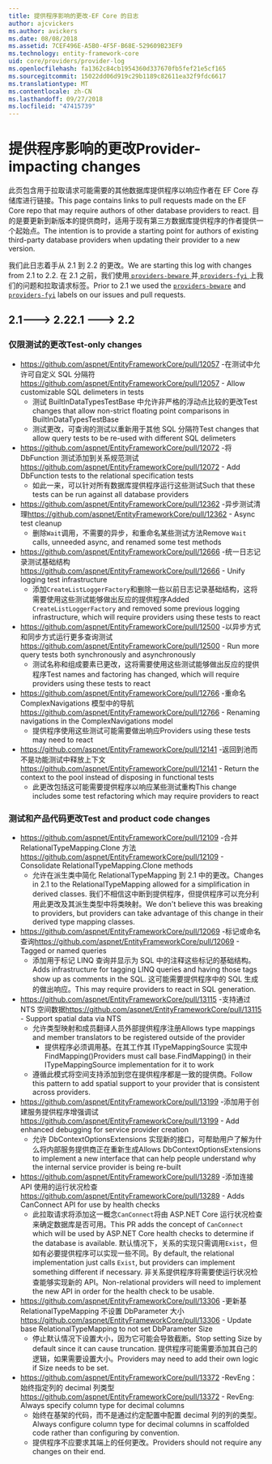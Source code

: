 ```yaml
---
title: 提供程序影响的更改-EF Core 的日志
author: ajcvickers
ms.author: avickers
ms.date: 08/08/2018
ms.assetid: 7CEF496E-A5B0-4F5F-B68E-529609B23EF9
ms.technology: entity-framework-core
uid: core/providers/provider-log
ms.openlocfilehash: fa1362c84cb1954360d337670fb5fef21e5cf165
ms.sourcegitcommit: 15022dd06d919c29b1189c82611ea32f9fdc6617
ms.translationtype: MT
ms.contentlocale: zh-CN
ms.lasthandoff: 09/27/2018
ms.locfileid: "47415739"
---
```

# <a name="provider-impacting-changes"></a><span data-ttu-id="f2842-102">提供程序影响的更改</span><span class="sxs-lookup"><span data-stu-id="f2842-102">Provider-impacting changes</span></span>

<span data-ttu-id="f2842-103">此页包含用于拉取请求可能需要的其他数据库提供程序以响应作者在 EF Core 存储库进行链接。</span><span class="sxs-lookup"><span data-stu-id="f2842-103">This page contains links to pull requests made on the EF Core repo that may require authors of other database providers to react.</span></span> <span data-ttu-id="f2842-104">目的是要更新到新版本的提供商时，适用于现有第三方数据库提供程序的作者提供一个起始点。</span><span class="sxs-lookup"><span data-stu-id="f2842-104">The intention is to provide a starting point for authors of existing third-party database providers when updating their provider to a new version.</span></span>

<span data-ttu-id="f2842-105">我们此日志着手从 2.1 到 2.2 的更改。</span><span class="sxs-lookup"><span data-stu-id="f2842-105">We are starting this log with changes from 2.1 to 2.2.</span></span> <span data-ttu-id="f2842-106">在 2.1 之前，我们使用[ `providers-beware` ](https://github.com/aspnet/EntityFrameworkCore/labels/providers-beware)并[ `providers-fyi` ](https://github.com/aspnet/EntityFrameworkCore/labels/providers-fyi)上我们的问题和拉取请求标签。</span><span class="sxs-lookup"><span data-stu-id="f2842-106">Prior to 2.1 we used the [`providers-beware`](https://github.com/aspnet/EntityFrameworkCore/labels/providers-beware) and [`providers-fyi`](https://github.com/aspnet/EntityFrameworkCore/labels/providers-fyi) labels on our issues and pull requests.</span></span>

## <a name="21-----22"></a><span data-ttu-id="f2842-107">2.1---> 2.2</span><span class="sxs-lookup"><span data-stu-id="f2842-107">2.1 ---> 2.2</span></span>

### <a name="test-only-changes"></a><span data-ttu-id="f2842-108">仅限测试的更改</span><span class="sxs-lookup"><span data-stu-id="f2842-108">Test-only changes</span></span>

* <span data-ttu-id="f2842-109">https://github.com/aspnet/EntityFrameworkCore/pull/12057 -在测试中允许可自定义 SQL 分隔符</span><span class="sxs-lookup"><span data-stu-id="f2842-109">https://github.com/aspnet/EntityFrameworkCore/pull/12057 - Allow customizable SQL delimeters in tests</span></span>
  * <span data-ttu-id="f2842-110">测试 BuiltInDataTypesTestBase 中允许非严格的浮动点比较的更改</span><span class="sxs-lookup"><span data-stu-id="f2842-110">Test changes that allow non-strict floating point comparisons in BuiltInDataTypesTestBase</span></span>
  * <span data-ttu-id="f2842-111">测试更改，可查询的测试以重新用于其他 SQL 分隔符</span><span class="sxs-lookup"><span data-stu-id="f2842-111">Test changes that allow query tests to be re-used with different SQL delimeters</span></span>
* <span data-ttu-id="f2842-112">https://github.com/aspnet/EntityFrameworkCore/pull/12072 -将 DbFunction 测试添加到关系规范测试</span><span class="sxs-lookup"><span data-stu-id="f2842-112">https://github.com/aspnet/EntityFrameworkCore/pull/12072 - Add DbFunction tests to the relational specification tests</span></span>
  * <span data-ttu-id="f2842-113">如此一来，可以针对所有数据库提供程序运行这些测试</span><span class="sxs-lookup"><span data-stu-id="f2842-113">Such that these tests can be run against all database providers</span></span>
* <span data-ttu-id="f2842-114">https://github.com/aspnet/EntityFrameworkCore/pull/12362 -异步测试清理</span><span class="sxs-lookup"><span data-stu-id="f2842-114">https://github.com/aspnet/EntityFrameworkCore/pull/12362 - Async test cleanup</span></span>
  * <span data-ttu-id="f2842-115">删除`Wait`调用，不需要的异步，和重命名某些测试方法</span><span class="sxs-lookup"><span data-stu-id="f2842-115">Remove `Wait` calls, unneeded async, and renamed some test methods</span></span>
* <span data-ttu-id="f2842-116">https://github.com/aspnet/EntityFrameworkCore/pull/12666 -统一日志记录测试基础结构</span><span class="sxs-lookup"><span data-stu-id="f2842-116">https://github.com/aspnet/EntityFrameworkCore/pull/12666 - Unify logging test infrastructure</span></span>
  * <span data-ttu-id="f2842-117">添加`CreateListLoggerFactory`和删除一些以前日志记录基础结构，这将需要使用这些测试能够做出反应的提供程序</span><span class="sxs-lookup"><span data-stu-id="f2842-117">Added `CreateListLoggerFactory` and removed some previous logging infrastructure, which will require providers using these tests to react</span></span>
* <span data-ttu-id="f2842-118">https://github.com/aspnet/EntityFrameworkCore/pull/12500 -以异步方式和同步方式运行更多查询测试</span><span class="sxs-lookup"><span data-stu-id="f2842-118">https://github.com/aspnet/EntityFrameworkCore/pull/12500 - Run more query tests both synchronously and asynchronously</span></span>
  * <span data-ttu-id="f2842-119">测试名称和组成要素已更改，这将需要使用这些测试能够做出反应的提供程序</span><span class="sxs-lookup"><span data-stu-id="f2842-119">Test names and factoring has changed, which will require providers using these tests to react</span></span>
* <span data-ttu-id="f2842-120">https://github.com/aspnet/EntityFrameworkCore/pull/12766 -重命名 ComplexNavigations 模型中的导航</span><span class="sxs-lookup"><span data-stu-id="f2842-120">https://github.com/aspnet/EntityFrameworkCore/pull/12766 - Renaming navigations in the ComplexNavigations model</span></span>
  * <span data-ttu-id="f2842-121">提供程序使用这些测试可能需要做出响应</span><span class="sxs-lookup"><span data-stu-id="f2842-121">Providers using these tests may need to react</span></span>
* <span data-ttu-id="f2842-122">https://github.com/aspnet/EntityFrameworkCore/pull/12141 -返回到池而不是功能测试中释放上下文</span><span class="sxs-lookup"><span data-stu-id="f2842-122">https://github.com/aspnet/EntityFrameworkCore/pull/12141 - Return the context to the pool instead of disposing in functional tests</span></span>
  * <span data-ttu-id="f2842-123">此更改包括这可能需要提供程序以响应某些测试重构</span><span class="sxs-lookup"><span data-stu-id="f2842-123">This change includes some test refactoring which may require providers to react</span></span>


### <a name="test-and-product-code-changes"></a><span data-ttu-id="f2842-124">测试和产品代码更改</span><span class="sxs-lookup"><span data-stu-id="f2842-124">Test and product code changes</span></span>

* <span data-ttu-id="f2842-125">https://github.com/aspnet/EntityFrameworkCore/pull/12109 -合并 RelationalTypeMapping.Clone 方法</span><span class="sxs-lookup"><span data-stu-id="f2842-125">https://github.com/aspnet/EntityFrameworkCore/pull/12109 - Consolidate RelationalTypeMapping.Clone methods</span></span>
  * <span data-ttu-id="f2842-126">允许在派生类中简化 RelationalTypeMapping 到 2.1 中的更改。</span><span class="sxs-lookup"><span data-stu-id="f2842-126">Changes in 2.1 to the RelationalTypeMapping allowed for a simplification in derived classes.</span></span> <span data-ttu-id="f2842-127">我们不相信这中断到提供程序，但提供程序可以充分利用此更改及其派生类型中将类映射。</span><span class="sxs-lookup"><span data-stu-id="f2842-127">We don't believe this was breaking to providers, but providers can take advantage of this change in their derived type mapping classes.</span></span>
* <span data-ttu-id="f2842-128">https://github.com/aspnet/EntityFrameworkCore/pull/12069 -标记或命名查询</span><span class="sxs-lookup"><span data-stu-id="f2842-128">https://github.com/aspnet/EntityFrameworkCore/pull/12069 - Tagged or named queries</span></span>
  * <span data-ttu-id="f2842-129">添加用于标记 LINQ 查询并显示为 SQL 中的注释这些标记的基础结构。</span><span class="sxs-lookup"><span data-stu-id="f2842-129">Adds infrastructure for tagging LINQ queries and having those tags show up as comments in the SQL.</span></span> <span data-ttu-id="f2842-130">这可能需要提供程序中的 SQL 生成的做出响应。</span><span class="sxs-lookup"><span data-stu-id="f2842-130">This may require providers to react in SQL generation.</span></span>
* <span data-ttu-id="f2842-131">https://github.com/aspnet/EntityFrameworkCore/pull/13115 -支持通过 NTS 空间数据</span><span class="sxs-lookup"><span data-stu-id="f2842-131">https://github.com/aspnet/EntityFrameworkCore/pull/13115 - Support spatial data via NTS</span></span>
  * <span data-ttu-id="f2842-132">允许类型映射和成员翻译人员外部提供程序注册</span><span class="sxs-lookup"><span data-stu-id="f2842-132">Allows type mappings and member translators to be registered outside of the provider</span></span>
    * <span data-ttu-id="f2842-133">提供程序必须调用基。在其工作其 ITypeMappingSource 实现中 FindMapping()</span><span class="sxs-lookup"><span data-stu-id="f2842-133">Providers must call base.FindMapping() in their ITypeMappingSource implementation for it to work</span></span>
  * <span data-ttu-id="f2842-134">遵循此模式将空间支持添加到您在提供程序都是一致的提供商。</span><span class="sxs-lookup"><span data-stu-id="f2842-134">Follow this pattern to add spatial support to your provider that is consistent across providers.</span></span>
* <span data-ttu-id="f2842-135">https://github.com/aspnet/EntityFrameworkCore/pull/13199 -添加用于创建服务提供程序增强调试</span><span class="sxs-lookup"><span data-stu-id="f2842-135">https://github.com/aspnet/EntityFrameworkCore/pull/13199 - Add enhanced debugging for service provider creation</span></span>
  * <span data-ttu-id="f2842-136">允许 DbContextOptionsExtensions 实现新的接口，可帮助用户了解为什么将内部服务提供商正在重新生成</span><span class="sxs-lookup"><span data-stu-id="f2842-136">Allows DbContextOptionsExtensions to implement a new interface that can help people understand why the internal service provider is being re-built</span></span>
* <span data-ttu-id="f2842-137">https://github.com/aspnet/EntityFrameworkCore/pull/13289 -添加连接 API 使用的运行状况检查</span><span class="sxs-lookup"><span data-stu-id="f2842-137">https://github.com/aspnet/EntityFrameworkCore/pull/13289 - Adds CanConnect API for use by health checks</span></span>
  * <span data-ttu-id="f2842-138">此拉取请求将添加这一概念`CanConnect`将由 ASP.NET Core 运行状况检查来确定数据库是否可用。</span><span class="sxs-lookup"><span data-stu-id="f2842-138">This PR adds the concept of `CanConnect` which will be used by ASP.NET Core health checks to determine if the database is available.</span></span> <span data-ttu-id="f2842-139">默认情况下，关系的实现只需调用`Exist`，但如有必要提供程序可以实现一些不同。</span><span class="sxs-lookup"><span data-stu-id="f2842-139">By default, the relational implementation just calls `Exist`, but providers can implement something different if necessary.</span></span> <span data-ttu-id="f2842-140">非关系提供程序将需要使运行状况检查能够实现新的 API。</span><span class="sxs-lookup"><span data-stu-id="f2842-140">Non-relational providers will need to implement the new API in order for the health check to be usable.</span></span>
* <span data-ttu-id="f2842-141">https://github.com/aspnet/EntityFrameworkCore/pull/13306 -更新基 RelationalTypeMapping 不设置 DbParameter 大小</span><span class="sxs-lookup"><span data-stu-id="f2842-141">https://github.com/aspnet/EntityFrameworkCore/pull/13306 - Update base RelationalTypeMapping to not set DbParameter Size</span></span>
  * <span data-ttu-id="f2842-142">停止默认情况下设置大小，因为它可能会导致截断。</span><span class="sxs-lookup"><span data-stu-id="f2842-142">Stop setting Size by default since it can cause truncation.</span></span> <span data-ttu-id="f2842-143">提供程序可能需要添加其自己的逻辑，如果需要设置大小。</span><span class="sxs-lookup"><span data-stu-id="f2842-143">Providers may need to add their own logic if Size needs to be set.</span></span>
* <span data-ttu-id="f2842-144">https://github.com/aspnet/EntityFrameworkCore/pull/13372 -RevEng： 始终指定列的 decimal 列类型</span><span class="sxs-lookup"><span data-stu-id="f2842-144">https://github.com/aspnet/EntityFrameworkCore/pull/13372 - RevEng: Always specify column type for decimal columns</span></span>
  * <span data-ttu-id="f2842-145">始终在基架的代码，而不是通过约定配置中配置 decimal 列的列的类型。</span><span class="sxs-lookup"><span data-stu-id="f2842-145">Always configure column type for decimal columns in scaffolded code rather than configuring by convention.</span></span>
  * <span data-ttu-id="f2842-146">提供程序不应要求其端上的任何更改。</span><span class="sxs-lookup"><span data-stu-id="f2842-146">Providers should not require any changes on their end.</span></span>
